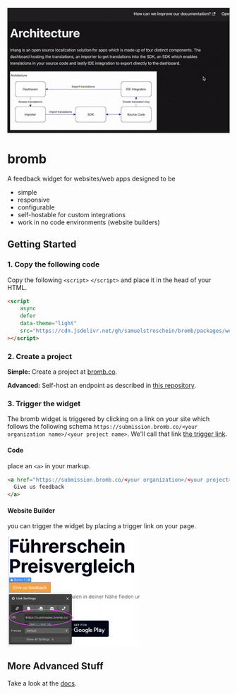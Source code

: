 <p align="center">
    <img src="https://raw.githubusercontent.com/samuelstroschein/bromb/main/assets/submission-animation.gif" />
</p>

# bromb

A feedback widget for websites/web apps designed to be
- simple
- responsive
- configurable
- self-hostable for custom integrations
- work in no code environments (website builders)

## Getting Started

### 1. Copy the following code

Copy the following `<script>` `</script>` and place it in the head of your HTML. 

```html
<script
	async
	defer
	data-theme="light"
	src="https://cdn.jsdelivr.net/gh/samuelstroschein/bromb/packages/web/dist/widget.js"
></script>
```

### 2. Create a project

**Simple:** Create a project at [bromb.co](https://app.bromb.co/).  
  
**Advanced:** Self-host an endpoint as described in [this repository](https://github.com/samuelstroschein/bromb-endpoint).


### 3. Trigger the widget

The bromb widget is triggered by clicking on a link on your site which follows the following schema `https://submission.bromb.co/<your organization name>/<your project name>`. We'll call that link [the trigger link](https://bromb.helpkit.so/Good-To-Know/wQs4WXa7Psb8rqWepyQJxe/Trigger-Links/tcdx5kdjtBexrDJrpGWYdC). 

#### Code

place an `<a>` in your markup. 

```html
<a href="https://submission.bromb.co/<your organization>/<your project>">
  Give us feedback
</a>
```


#### Website Builder

you can trigger the widget by placing a trigger link on your page. 

<p>
    <img width="300rem" src="https://raw.githubusercontent.com/samuelstroschein/bromb/main/assets/website-builder-trigger-link.png" />
</p>

## More Advanced Stuff

Take a look at the [docs](https://docs.bromb.co/Getting-Started/kp7gkUemPZXb9aFHtEEFra/Make-use-of-metadata/tLocGXW9aSUnG5eWJwDBGY).
